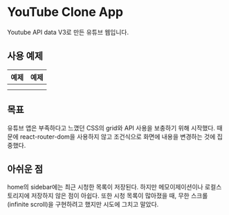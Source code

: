 # YouTube Clone App

Youtube API data V3로 만든 유튜브 웹입니다.

## 사용 예제

| 예제                                                                                                                      | 예제                                                                                                                      |
| ------------------------------------------------------------------------------------------------------------------------- | ------------------------------------------------------------------------------------------------------------------------- |
| <img src="https://user-images.githubusercontent.com/89452058/162620603-0617933f-8243-4633-a720-c6305d03b376.png" alt=""/> | <img src="https://user-images.githubusercontent.com/89452058/162620649-50878d87-8fe8-4dbb-81d8-40b25143fbac.png" alt=""/> |
| <img src="https://user-images.githubusercontent.com/89452058/162620675-0d38bf3f-90d1-4b7f-b772-01c9a4e05f71.png" alt=""/> | <img src="https://user-images.githubusercontent.com/89452058/162620692-e6dac07a-22a9-4518-ae38-5e50f912cca4.png" alt=""/> |

## 목표

유튜브 앱은 부족하다고 느꼈던 CSS의 grid와 API 사용을 보충하기 위해 시작했다.
때문에 react-router-dom을 사용하지 않고 조건식으로 화면에 내용을 변경하는 것에 집중했다.

## 아쉬운 점

home의 sidebar에는 최근 시청한 목록이 저장된다.
하지만 메모이제이션이나 로컬스토리지에 저장하지 않은 점이 아쉽다.
또한 시청 목록이 많아졌을 때, 무한 스크롤(infinite scroll)을 구현하려고 했지만 시도에 그치고 말았다.
